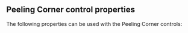 
## Peeling Corner control properties
			

The following properties can be used with the Peeling Corner controls:




